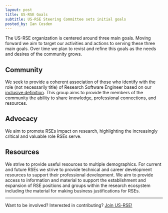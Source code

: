 ```yaml
---
layout: post
title: US-RSE Goals 
subtitle: US-RSE Steering Committee sets initial goals
posted_by: Ian Cosden
---
```



The US-RSE organization is centered around three main goals.  Moving
forward we aim to target our activities and actions to serving these
three main goals. Over time we plan to revist and refine this goals as
the needs and desires of the community grows.



## Community 

  We seek to provide a coherent association of those who identify with
  the role (not necessarily title) of Research Software Engineer based
  on our [inclusive definition]({{site.url}}/what-is-an-rse).  This group aims to provide the members
  of the community the ability to share knowledge, professional
  connections, and resources.

## Advocacy 

  We aim to promote RSEs impact on research, highlighting the
  increasingly critical and valuable role RSEs serve.

## Resources 

  We strive to provide useful resources to multiple demographics.
  For current and future RSEs we strive to provide technical and
  career development resources to support their professional
  development.  We aim to provide access to information and material
  to support the establishment and expansion of RSE positions and
  groups within the research ecosystem including the material for
  making business justifications for RSEs.


-------------

Want to be involved? Interested in contributing? [Join
US-RSE!]({{site.url}}/join)